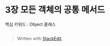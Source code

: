 # 3장 모든 객체의 공통 메서드

핵심 키워드
: Object 클래스

##


> Written with [StackEdit](https://stackedit.io/).
<!--stackedit_data:
eyJoaXN0b3J5IjpbMTAxNDE5NDcwNF19
-->